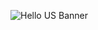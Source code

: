 ![Hello US Banner](https://github.com/DyllanCullingworth/DyllanCullingworth/assets/72195729/8e810949-400f-43ec-87ee-f8af13eec104)

<!---
## 💞️ I’m looking to collaborate on ...
## 📫 How to reach me ...


DyllanCullingworth/DyllanCullingworth is a ✨ special ✨ repository because its `README.md` (this file) appears on your GitHub profile.
You can click the Preview link to take a look at your changes.
--->
